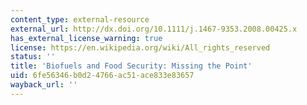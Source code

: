 ```yaml
---
content_type: external-resource
external_url: http://dx.doi.org/10.1111/j.1467-9353.2008.00425.x
has_external_license_warning: true
license: https://en.wikipedia.org/wiki/All_rights_reserved
status: ''
title: 'Biofuels and Food Security: Missing the Point'
uid: 6fe56346-b0d2-4766-ac51-ace833e83657
wayback_url: ''
---
```

